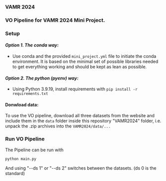 ### VAMR 2024 ###

### VO Pipeline for VAMR 2024 Mini Project. ###



### Setup ###

#### _Option 1. The conda way:_
- Use conda and the provided `mini_project.yml` file to initiate the conda environment.
It is based on the minimal set of possible libraries needed to get everything working and should be kept as lean as possible.

#### _Option 2. The python (pyenv) way:_
- Using Python 3.9.19, install requirements with `pip install -r requirements.txt`

#### Donwload data:
To use the VO pipeline, download all three datasets from the website and include them in the `data` folder inside this repository "VAMR2024" folder, i.e. unpack the .zip archives into the `VAMR2024/data/...`




### Run VO Pipeline ###

The Pipeline can be run with 

```
python main.py
```

And using "--ds 1" or "--ds 2" switches between the datasets. (ds 0 is the standard)
